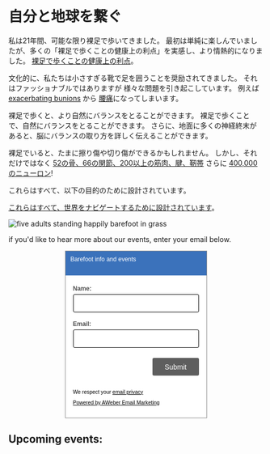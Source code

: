 # 自分と地球を繋ぐ

私は21年間、可能な限り裸足で歩いてきました。
最初は単純に楽しんでいましたが、多くの「裸足で歩くことの健康上の利点」を実感し、より情熱的になりました。
[裸足で歩くことの健康上の利点](https://duckduckgo.com/?q=health+benefits+of+walking+barefoot)。

文化的に、私たちは小さすぎる靴で足を囲うことを奨励されてきました。
それはファッショナブルではありますが
様々な問題を引き起こしています。
例えば
[exacerbating bunions](https://www.mayoclinic.org/diseases-conditions/bunions/symptoms-causes/syc-20354799) <!-- https://web.archive.org/web/20210817235047/https://www.mayoclinic.org/diseases-conditions/bunions/symptoms-causes/syc-20354799 -->
から
[腰痛](https://gloverhealth.com/are-your-shoes-causing-your-low-back-pain/)になってしまいます。<!-- https://web.archive.org/web/20210301133842/https://gloverhealth.com/are-your-shoes-causing-your-low-back-pain/ -->

裸足で歩くと、より自然にバランスをとることができます。
裸足で歩くことで、自然にバランスをとることができます。
さらに、地面に多くの神経終末があると、脳にバランスの取り方を詳しく伝えることができます。

裸足でいると、たまに擦り傷や切り傷ができるかもしれません。
しかし、それだけではなく
[52の骨、66の関節、200以上の筋肉、腱、靭帯](https://venturaortho.com/foot-and-ankle/) <!-- https://web.archive.org/web/20210227095145/https://venturaortho.com/foot-and-ankle/ -->
 さらに
 [400,000のニューロン](https://www.reference.com/science/feet-many-nerve-endings-constantly-stepping-f6d36b17817c3bb8)! <!-- https://web.archive.org/web/20210128030604/https://www.reference.com/science/feet-many-nerve-endings-constantly-stepping-f6d36b17817c3bb8 -->

これらはすべて、以下の目的のために設計されています。
<!--https://www.correcttoes.com/foot-help/how-going-barefoot-affects-your-brain/ -->
[これらはすべて、世界をナビゲートするために設計されています]((https://www.correcttoes.com/foot-help/how-going-barefoot-affects-your-brain/))。 <!-- https://web.archive.org/web/20210225020504/https://www.correcttoes.com/foot-help/how-going-barefoot-affects-your-brain/ -->


<img
src="//b.robnugen.com/blog/2021/2021_jun_05_max_yuma_hiro_rob_yuna.jpg"
alt="five adults standing happily barefoot in grass"
class="title" />


if you'd like to hear more about our events, enter your email below.

<!-- AWeber Web Form Generator 3.0.1 -->
<style type="text/css">
#af-form-1884698591 .af-body .af-textWrap{width:70%;display:block;float:right;}
#af-form-1884698591 .af-body .privacyPolicy{color:#000000;font-size:11px;font-family:Verdana, sans-serif;}
#af-form-1884698591 .af-body a{color:#000000;text-decoration:underline;font-style:normal;font-weight:normal;}
#af-form-1884698591 .af-body input.text, #af-form-1884698591 .af-body textarea{background-color:#FFFFFF;border-color:#000000;border-width:1px;border-style:solid;color:#000000;text-decoration:none;font-style:normal;font-weight:normal;font-size:12px;font-family:Verdana, sans-serif;}
#af-form-1884698591 .af-body input.text:focus, #af-form-1884698591 .af-body textarea:focus{background-color:#FFFAD6;border-color:#5E5E5E;border-width:1px;border-style:solid;}
#af-form-1884698591 .af-body label.previewLabel{display:block;float:left;width:25%;text-align:left;color:#4D4D4D;text-decoration:none;font-style:normal;font-weight:normal;font-size:12px;font-family:Verdana, sans-serif;}
#af-form-1884698591 .af-body{padding-bottom:15px;padding-top:15px;background-repeat:no-repeat;background-position:inherit;background-image:none;color:#000000;font-size:11px;font-family:Verdana, sans-serif;}
#af-form-1884698591 .af-header{padding-bottom:9px;padding-top:9px;padding-right:10px;padding-left:10px;background-image:url('https://forms.aweber.com/images/auto/body/9cc/7ff/3b7/2bb');background-position:top left;background-repeat:repeat-x;background-color:#3b72bb;border-width:1px;border-bottom-style:none;border-left-style:none;border-right-style:none;border-top-style:none;color:#FFFFFF;font-size:16px;font-family:Verdana, sans-serif;}
#af-form-1884698591 .af-quirksMode .bodyText{padding-top:2px;padding-bottom:2px;}
#af-form-1884698591 .af-quirksMode{padding-right:15px;padding-left:15px;}
#af-form-1884698591 .af-standards .af-element{padding-right:15px;padding-left:15px;}
#af-form-1884698591 .bodyText p{margin:1em 0;}
#af-form-1884698591 .buttonContainer input.submit{background-image:none;background-color:#5E5E5E;color:#FFFFFF;text-decoration:none;font-style:normal;font-weight:normal;font-size:14px;font-family:Verdana, sans-serif;}
#af-form-1884698591 .buttonContainer input.submit{width:auto;}
#af-form-1884698591 .buttonContainer{text-align:right;}
#af-form-1884698591 body,#af-form-1884698591 dl,#af-form-1884698591 dt,#af-form-1884698591 dd,#af-form-1884698591 h1,#af-form-1884698591 h2,#af-form-1884698591 h3,#af-form-1884698591 h4,#af-form-1884698591 h5,#af-form-1884698591 h6,#af-form-1884698591 pre,#af-form-1884698591 code,#af-form-1884698591 fieldset,#af-form-1884698591 legend,#af-form-1884698591 blockquote,#af-form-1884698591 th,#af-form-1884698591 td{float:none;color:inherit;position:static;margin:0;padding:0;}
#af-form-1884698591 button,#af-form-1884698591 input,#af-form-1884698591 submit,#af-form-1884698591 textarea,#af-form-1884698591 select,#af-form-1884698591 label,#af-form-1884698591 optgroup,#af-form-1884698591 option{float:none;position:static;margin:0;}
#af-form-1884698591 div{margin:0;}
#af-form-1884698591 fieldset{border:0;}
#af-form-1884698591 form,#af-form-1884698591 textarea,.af-form-wrapper,.af-form-close-button,#af-form-1884698591 img{float:none;color:inherit;position:static;background-color:none;border:none;margin:0;padding:0;}
#af-form-1884698591 input,#af-form-1884698591 button,#af-form-1884698591 textarea,#af-form-1884698591 select{font-size:100%;}
#af-form-1884698591 p{color:inherit;}
#af-form-1884698591 select,#af-form-1884698591 label,#af-form-1884698591 optgroup,#af-form-1884698591 option{padding:0;}
#af-form-1884698591 table{border-collapse:collapse;border-spacing:0;}
#af-form-1884698591 ul,#af-form-1884698591 ol{list-style-image:none;list-style-position:outside;list-style-type:disc;padding-left:40px;}
#af-form-1884698591,#af-form-1884698591 .quirksMode{width:100%;max-width:281px;}
#af-form-1884698591.af-quirksMode{overflow-x:hidden;}
#af-form-1884698591{background-color:#FFFFFF;border-color:#8C8C8C;border-width:1px;border-style:solid;}
#af-form-1884698591{display:block;}
#af-form-1884698591{overflow:hidden;}
.af-body .af-textWrap{text-align:left;}
.af-body input.image{border:none!important;}
.af-body input.submit,.af-body input.image,.af-form .af-element input.button{float:none!important;}
.af-body input.submit{white-space:inherit;}
.af-body input.text{width:100%;float:none;padding:2px!important;}
.af-body.af-standards input.submit{padding:4px 12px;}
.af-clear{clear:both;}
.af-element label{text-align:left;display:block;float:left;}
.af-element{padding-bottom:5px;padding-top:5px;}
.af-form-wrapper{text-indent:0;}
.af-form{box-sizing:border-box;text-align:left;margin:auto;}
.af-header{margin-bottom:0;margin-top:0;padding:10px;}
.af-quirksMode .af-element{padding-left:0!important;padding-right:0!important;}
.lbl-right .af-element label{text-align:right;}
body {
}
#af-form-1884698591 .bodyText p {
  margin: 0 0 1em !important;
}

#af-form-1884698591 .af-body {
  padding-top:
}

#af-form-1884698591 .af-body .af-textWrap {
  width: 100% !important;
}

#af-form-1884698591 .af-body .af-element {
  padding-top: 0px!important;
  padding-bottom: 0px!important;
}
#af-form-1884698591 .af-body .af-element:first-child {
  margin-top: 0 !important;
}
#af-form-1884698591 .af-body label.previewLabel {
  font-weight: 700 !important;
  margin-top: 0.25rem !important;
  margin-bottom: .25rem !important;
}
#af-form-1884698591 .af-body input.text,
#af-form-1884698591 .af-body textarea {
  border-radius: 3px !important;
  box-sizing: border-box !important;
  color: #444444 !important;
  font-size: 1rem !important;
  margin-bottom: 0.75rem !important;
  padding: 8px 12px !important;
  -webkit-transition-duration: 0.3s;
          transition-duration: 0.3s;
}

#af-form-1884698591 .af-body select {
  width: 100%;
}
#af-form-1884698591 .af-body .af-dateWrap select {
  width: 33%;
}
#af-form-1884698591 .choiceList-radio-stacked {
  margin-bottom: 1rem !important;
  width: 100% !important;
}
#af-form-1884698591 .af-element-radio {
  margin: 0 !important;
}
#af-form-1884698591 .af-element-radio input.radio {
  display: inline;
  height: 0;
  opacity: 0;
  overflow: hidden;
  width: 0;
}
#af-form-1884698591 .af-element-radio input.radio:checked ~ label {
  font-weight: 700 !important;
}
#af-form-1884698591 .af-element-radio input.radio:focus ~ label {
  box-shadow: inset 0 0 0 2px rgba(25,35,70,.25);
}
#af-form-1884698591 .af-element-radio input.radio:checked ~ label:before {
  background-color: #777777;
  border-color: #d6dee3;
}
#af-form-1884698591 .af-element-radio label.choice {
  border: 1px solid #d6dee3;
  border-radius: 3px !important;
  display: block !important;
  font-weight: 300 !important;
  margin: 0.5rem 0 !important;
  padding: 1rem 1rem 1rem 2rem !important;
  position: relative;
  -webkit-transition-duration: 0.3s;
          transition-duration: 0.3s;
}
#af-form-1884698591 .af-element-radio label.choice:before {
  background-color: #FFF;
  border: 1px solid #d6dee3;
  border-radius: 50%;
  content: '';
  height: 0.75rem;
  margin-left: -1.3rem;
  position: absolute;
  -webkit-transition-duration: 0.3s;
          transition-duration: 0.3s;
  width: 0.75rem;
}
#af-form-1884698591 .buttonContainer {
  box-sizing: border-box !important;
}
#af-form-1884698591 .af-footer {
  box-sizing: border-box !important;
}

#af-form-1884698591 .af-footer p {
  margin: 0 !important;
}
#af-form-1884698591 input.submit,
#af-form-1884698591 #webFormSubmitButton {
  border: none;
  border-radius: 3px !important;
  font-weight: bold;
  margin-top: 0.5rem !important;
  margin-bottom: 1rem !Important;
  padding: 0.6rem 1.5rem !important;
  -webkit-transition-duration: 0.3s;
          transition-duration: 0.3s;
  }
#af-form-1884698591 input.submit:hover,
#af-form-1884698591 #webFormSubmitButton:hover {
  cursor: pointer;
  opacity: 0.8;
}

#af-form-1884698591 input.text:hover {
  cursor: pointer;
  opacity: 0.8;
}

.poweredBy a,
.privacyPolicy p {
  color: #000000 !important;
  font-size: 0.65rem !important;
}

</style>
<form method="post" class="af-form-wrapper" accept-charset="UTF-8" action="https://www.aweber.com/scripts/addlead.pl">
  <div style="display: none;">
    <input type="hidden" name="meta_web_form_id" value="1884698591" />
    <input type="hidden" name="meta_split_id" value="" />
    <input type="hidden" name="listname" value="awlist6124041" />
    <input type="hidden" name="redirect" value="https://www.aweber.com/thankyou-coi.htm?m=text" id="redirect_ac41e43ea127ad6d5a9659c5ce678e1e" />

    <input type="hidden" name="meta_adtracking" value="Barefoot_info_and_events" />
    <input type="hidden" name="meta_message" value="1" />
    <input type="hidden" name="meta_required" value="name,email" />

    <input type="hidden" name="meta_tooltip" value="" />
  </div>
  <div id="af-form-1884698591" class="af-form">
    <div id="af-header-1884698591" class="af-header">
      <div class="bodyText">
        <p><span style="font-size: 12px;">Barefoot info and events</span></p>
      </div>
    </div>
    <div id="af-body-1884698591" class="af-body af-standards">
      <div class="af-element">
        <label class="previewLabel" for="awf_field-112651998">Name: </label>
        <div class="af-textWrap">
          <input id="awf_field-112651998" type="text" name="name" class="text" value="" onfocus=" if (this.value == '') { this.value = ''; }" onblur="if (this.value == '') { this.value='';} " tabindex="500" />
        </div>
        <div class="af-clear"></div>
      </div>
      <div class="af-element">
        <label class="previewLabel" for="awf_field-112651999">Email: </label>
        <div class="af-textWrap"><input class="text" id="awf_field-112651999" type="text" name="email" value="" tabindex="501" onfocus=" if (this.value == '') { this.value = ''; }" onblur="if (this.value == '') { this.value='';} " />
        </div>
        <div class="af-clear"></div>
      </div>
      <div class="af-element buttonContainer">
        <input name="submit" class="submit" type="submit" value="Submit" tabindex="502" />
        <div class="af-clear"></div>
      </div>
      <div class="af-element privacyPolicy" style="">
        <p>We respect your <a title="Privacy Policy" href="https://www.aweber.com/permission.htm" target="_blank" rel="nofollow">email privacy</a></p>
        <div class="af-clear"></div>
      </div>
      <div class="af-element poweredBy" style="font-size: 9px;">
        <p><a href="https://www.aweber.com" title="AWeber Email Marketing" target="_blank" rel="nofollow">Powered by AWeber Email Marketing</a></p>
        <div class="af-clear"></div>
      </div>
      <div class="af-element tag" style="display:none;"><input id="awf_tag-112652003" type="hidden" name="tag_112652003" value="rnc" /></div>
    </div>
  </div>
  <div style="display: none;"><img src="https://forms.aweber.com/form/displays.htm?id=jBwcLGycHKycjA==" alt="" /></div>
</form>
<script type="text/javascript">
    <!--
    (function() {
        var IE = /*@cc_on!@*/false;
        if (!IE) { return; }
        if (document.compatMode && document.compatMode == 'BackCompat') {
            if (document.getElementById("af-form-1884698591")) {
                document.getElementById("af-form-1884698591").className = 'af-form af-quirksMode';
            }
            if (document.getElementById("af-body-1884698591")) {
                document.getElementById("af-body-1884698591").className = "af-body inline af-quirksMode";
            }
            if (document.getElementById("af-header-1884698591")) {
                document.getElementById("af-header-1884698591").className = "af-header af-quirksMode";
            }
            if (document.getElementById("af-footer-1884698591")) {
                document.getElementById("af-footer-1884698591").className = "af-footer af-quirksMode";
            }
        }
    })();
    -->
</script>

<!-- /AWeber Web Form Generator 3.0.1 -->


## Upcoming events:
